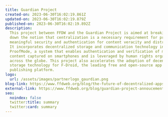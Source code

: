 ```yaml
---
title: Guardian Project
created-on: 2023-06-30T16:02:19.861Z
updated-on: 2023-06-30T16:02:19.879Z
published-on: 2023-06-30T16:02:19.892Z
description:
  This project between FFDW and the Guardian Project is aimed at breaking
  down the notion that centralization is a necessary requirement for providing
  meaningful security and authentication for content veracity and distribution.
  It incorporates decentralized storage and communication technology into
  ProofMode, a system that enables authentication and verification of multimedia
  content captured on smartphones and is leveraged by human rights organizations
  across the globe. This project also accelerates the adoption of decentralized
  storage technology for F-Droid, the leading free and open-source app
  publishing platform.
logo:
  url: /assets/images/partnerlogo_gaurdian.png
blog-link: https://www.ffdweb.org/blog/the-future-of-decentralized-apps-a-q-a-with-guardian-project/
external-link: https://www.ffdweb.org/blog/guardian-project-annoucement/
seo:
  noindex: false
  twitter:title: summary
  twitter:card: summary
---
```

